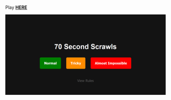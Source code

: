 Play **[HERE](https://kay-who-codes.github.io/70-Second-Scrawls)**

[![App Image](Non-App/App%20Image.png)](https://kay-who-codes.github.io/70-Second-Scrawls)
